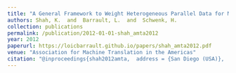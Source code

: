 ```yaml
---
title: "A General Framework to Weight Heterogeneous Parallel Data for Model Adaptation in Statistical Machine Translation"
authors: Shah, K.  and  Barrault, L.  and  Schwenk, H.
collection: publications
permalink: /publication/2012-01-01-shah_amta2012
year: 2012
paperurl: https://loicbarrault.github.io/papers/shah_amta2012.pdf
venue: "Association for Machine Translation in the Americas"
citation: "@inproceedings{shah2012amta,  address = {San Diego (USA)},  articletitle = {Association for Machine Translation in the Americas},  author = {Shah, K.  and  Barrault, L.  and  Schwenk, H.},  booktitle = {Association for Machine Translation in the Americas},  category = {ACTI},  city = {San Diego},  country = {USA},  forme = {FullPaper},  month = {October},  title = {A General Framework to Weight Heterogeneous Parallel Data for Model Adaptation in Statistical Machine Translation},  url = {https://loicbarrault.github.io/papers/shah_amta2012.pdf},  year = {2012} }  "
---
```


